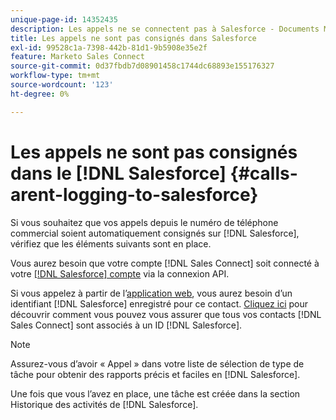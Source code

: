 ```yaml
---
unique-page-id: 14352435
description: Les appels ne se connectent pas à Salesforce - Documents Marketo - Documentation du produit
title: Les appels ne sont pas consignés dans Salesforce
exl-id: 99528c1a-7398-442b-81d1-9b5908e35e2f
feature: Marketo Sales Connect
source-git-commit: 0d37fbdb7d08901458c1744dc68893e155176327
workflow-type: tm+mt
source-wordcount: '123'
ht-degree: 0%

---
```


# Les appels ne sont pas consignés dans le [!DNL Salesforce] {#calls-arent-logging-to-salesforce}

Si vous souhaitez que vos appels depuis le numéro de téléphone commercial soient automatiquement consignés sur [!DNL Salesforce], vérifiez que les éléments suivants sont en place.

Vous aurez besoin que votre compte [!DNL Sales Connect] soit connecté à votre [[!DNL Salesforce] compte](/help/marketo/product-docs/marketo-sales-connect/crm/salesforce-integration/connect-your-sales-connect-account-to-salesforce.md) via la connexion API.

Si vous appelez à partir de l’[application web](https://toutapp.com/login), vous aurez besoin d’un identifiant [!DNL Salesforce] enregistré pour ce contact. [Cliquez ici](/help/marketo/product-docs/marketo-sales-connect/crm/salesforce-customization/import-a-salesforce-id-into-sales-connect.md) pour découvrir comment vous pouvez vous assurer que tous vos contacts [!DNL Sales Connect] sont associés à un ID [!DNL Salesforce].

>[!NOTE]
>
>Assurez-vous d’avoir « Appel » dans votre liste de sélection de type de tâche pour obtenir des rapports précis et faciles en [!DNL Salesforce].

Une fois que vous l’avez en place, une tâche est créée dans la section Historique des activités de [!DNL Salesforce].
